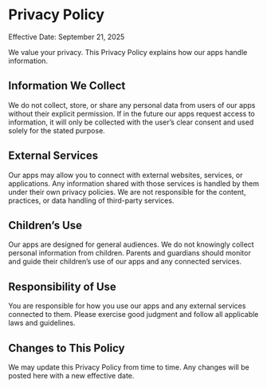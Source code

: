 # Privacy Policy  

Effective Date: September 21, 2025  

We value your privacy. This Privacy Policy explains how our apps handle information.  

## Information We Collect  
We do not collect, store, or share any personal data from users of our apps without their explicit permission. If in the future our apps request access to information, it will only be collected with the user’s clear consent and used solely for the stated purpose.  

## External Services  
Our apps may allow you to connect with external websites, services, or applications. Any information shared with those services is handled by them under their own privacy policies. We are not responsible for the content, practices, or data handling of third-party services.  

## Children’s Use  
Our apps are designed for general audiences. We do not knowingly collect personal information from children. Parents and guardians should monitor and guide their children’s use of our apps and any connected services.  

## Responsibility of Use  
You are responsible for how you use our apps and any external services connected to them. Please exercise good judgment and follow all applicable laws and guidelines.  

## Changes to This Policy  
We may update this Privacy Policy from time to time. Any changes will be posted here with a new effective date.  

